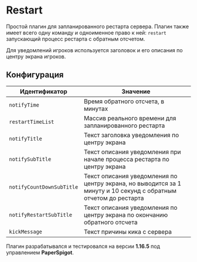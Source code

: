 Restart
=

Простой плагин для запланированного рестарта сервера.
Плагин также имеет всего одну команду и одноименное право к ней: `restart` запускающий процесс рестарта с обратным отсчетом.

Для уведомлений игроков используется заголовок и его описания по центру экрана игроков.

## Конфигурация
Идентификатор | Значение
---|---
`notifyTime` | Время обратного отсчета, в минутах  
`restartTimeList` | Массив реального времени для запланированного рестарта  
`notifyTitle` | Текст заголовка уведомления по центру экрана  
`notifySubTitle` | Текст описания уведомления при начале процесса рестарта по центру экрана  
`notifyCountDownSubTitle` | Текст описания уведомления по центру экрана, но выводится за 1 минуту и 10 секунд с обратным отчетом до рестарта  
`notifyRestartSubTitle` | Текст описания уведомления по центру экрана по окончанию обратного отсчета
`kickMessage` | Текст причины кика с сервера

Плагин разрабатывался и тестировался на версии **1.16.5** под управлением **PaperSpigot**.
